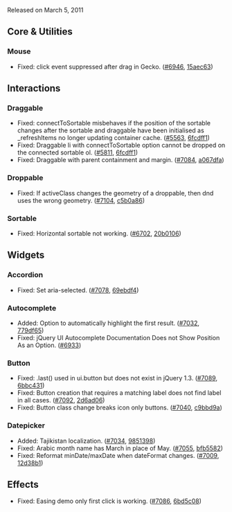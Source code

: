<script>{
	"title": "jQuery UI 1.8.11 Changelog"
}</script>

Released on March 5, 2011

## Core &amp; Utilities

### Mouse

* Fixed: click event suppressed after drag in Gecko. ([#6946](https://bugs.jqueryui.com/ticket/6946), [15aec63](https://github.com/jquery/jquery-ui/commit/15aec63edc10bffcce638ff5244b5faba1ef51fd))

## Interactions

### Draggable

* Fixed: connectToSortable misbehaves if the position of the sortable changes after the sortable and draggable have been initialised as _refreshItems no longer updating container cache. ([#5563](https://bugs.jqueryui.com/ticket/5563), [6fcdff1](https://github.com/jquery/jquery-ui/commit/6fcdff13fa4a14dd5427f71f83727b87520349fb))
* Fixed: Draggable li with connectToSortable option cannot be dropped on the connected sortable ol. ([#5811](https://bugs.jqueryui.com/ticket/5811), [6fcdff1](https://github.com/jquery/jquery-ui/commit/6fcdff13fa4a14dd5427f71f83727b87520349fb))
* Fixed: Draggable with parent containment and margin. ([#7084](https://bugs.jqueryui.com/ticket/7084), [a067dfa](https://github.com/jquery/jquery-ui/commit/a067dfa8a22f9705bd062cfd651feb0bff3e3cf6))

### Droppable

* Fixed: If activeClass changes the geometry of a droppable, then dnd uses the wrong geometry. ([#7104](https://bugs.jqueryui.com/ticket/7104), [c5b0a86](https://github.com/jquery/jquery-ui/commit/c5b0a8660a57676815901b24be84b3a4bb5a625a))

### Sortable

* Fixed: Horizontal sortable not working. ([#6702](https://bugs.jqueryui.com/ticket/6702), [20b0106](https://github.com/jquery/jquery-ui/commit/20b010640e837cad1ad7203e02b28b399e328725))

## Widgets

### Accordion

* Fixed: Set aria-selected. ([#7078](https://bugs.jqueryui.com/ticket/7078), [69ebdf4](https://github.com/jquery/jquery-ui/commit/69ebdf46a596de6e6889f9532fdad6ad841cc765))

### Autocomplete

* Added: Option to automatically highlight the first result. ([#7032](https://bugs.jqueryui.com/ticket/7032), [779df65](https://github.com/jquery/jquery-ui/commit/779df6517d4e1bdd7ed3667537adb67c7443d15f))
* Fixed: jQuery UI Autocomplete Documentation Does not Show Position As an Option. ([#6933](https://bugs.jqueryui.com/ticket/6933))

### Button

* Fixed: .last() used in ui.button but does not exist in jQuery 1.3. ([#7089](https://bugs.jqueryui.com/ticket/7089), [6bbc431](https://github.com/jquery/jquery-ui/commit/6bbc43113ccd2722919e4149248c3316c143b287))
* Fixed: Button creation that requires a matching label does not find label in all cases. ([#7092](https://bugs.jqueryui.com/ticket/7092), [2d6ad06](https://github.com/jquery/jquery-ui/commit/2d6ad068733a18e5b69815192e7c0f5614410c56))
* Fixed: Button class change breaks icon only buttons. ([#7040](https://bugs.jqueryui.com/ticket/7040), [c9bbd9a](https://github.com/jquery/jquery-ui/commit/c9bbd9aa6e8bd23e314f4e284aec3b18c6ad797c))

### Datepicker

* Added: Tajikistan localization. ([#7034](https://bugs.jqueryui.com/ticket/7034), [9851398](https://github.com/jquery/jquery-ui/commit/98513985a27153e54eac5cdccd4643047f88c63a))
* Fixed: Arabic month name has March in place of May. ([#7055](https://bugs.jqueryui.com/ticket/7055), [bfb5582](https://github.com/jquery/jquery-ui/commit/bfb5582435bf330b1cbae5953bfa6fbe9747bafe))
* Fixed: Reformat minDate/maxDate when dateFormat changes. ([#7009](https://bugs.jqueryui.com/ticket/7009), [12d38b1](https://github.com/jquery/jquery-ui/commit/12d38b1886b1e4a17d3bd018f028f7fa2b821229))

## Effects

* Fixed: Easing demo only first click is working. ([#7086](https://bugs.jqueryui.com/ticket/7086), [6bd5c08](https://github.com/jquery/jquery-ui/commit/6bd5c08a1d3f28976ef2fb8c31988cd9c18ee055))
